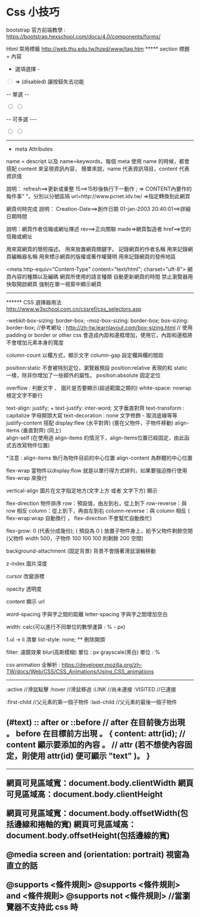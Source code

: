 Css 小技巧
=================================


bootstrap 官方前端教學 : https://bootstrap.hexschool.com/docs/4.0/components/forms/

Html  常用標籤 http://web.thu.edu.tw/hzed/www/tag.htm *****
section 標題 + 內容

* 選項選擇 - 

<input type="checkbox" value="option1" disabled> => (disabled) 讓按鈕失去功能

-- 單選 --

<input type="radio" name="Options" value="option1">
<input type="radio" name="Options" value="option2">

-- 可多選 ---

<input type="radio" value="option1">
<input type="radio" value="option2">

-----------------------------------------------------------------------------------------

* meta Attributes

name = descript 以及 name=keywords，每個 meta 使用 name 的時候，都會搭配 content 來呈現資訊內容，
簡單來說，name 代表資訊項目，content 代表資訊值

<META HTTP-EQUIV="refresh" CONTENT="15; url=http://www.pcnet.idv.tw/">
		說明：
			refresh==>更新或重整
			15==>15秒後執行下一動作
			; => CONTENT內要作的每件事" "，分別以分號區隔
			url=http://www.pcnet.idv.tw/ =>指定轉換到此網頁

<meta name="Creation-Date" content="01-jan-2003 20:40:01">	網頁何時完成
		說明：
			Creation-Date==>創作日期
			01-jan-2003 20:40:01==>詳細日期時間

<link rev="made" href="mailto:pcnettw@yahoo.com.tw">
		說明：網頁作者信箱或網址陳述
			rev==>正向關聯
			made=>網頁製造者
			href==>您的信箱或網址

<meta name="description" content="網頁簡短描述">	用來寫網頁的簡短描述。
<meta name="keywords" content="網頁關鍵字">	用來放置網頁關鍵字。
<meta name="author" content="作者姓名">		記錄網頁的作者名稱
<meta name="generator" content="編輯器名稱">	用來記錄網頁編輯器名稱
<meta name="copyright" content="網頁版權">	用來標示網頁的版權或著作權聲明
<meta name="distribution" content="網頁發佈地區">	用來記錄網頁的發佈地區


<meta http-equiv="Content-Type" content="text/html"; charset="uft-8">	網頁內容的種類以及編碼
<meta http-equiv="Content-Language" content="zh-TW">			網頁所使用的語言種類
<meta http-equiv="Refresh" content="time">				自動更新網頁的時間
<meta http-equiv="Pragma" content="no-cache">				禁止瀏覽器用快取開啟網頁
<meta http-equiv="windows-Target" content="_top">			強制在單一視窗中顯示網頁



-----------------------------------------------------------------------------------------
****** CSS  選擇器用法  http://www.w3school.com.cn/cssref/css_selectors.asp

-webkit-box-sizing: border-box;
     -moz-box-sizing: border-box;
          box-sizing: border-box;		//參考網址 : http://zh-tw.learnlayout.com/box-sizing.html
// 使用 padding or border or other css 會造成內距和邊框增加，使用它，內距和邊框將不會增加元素本身的寬度


column-count 以欄方式，顯示文字
column-gap 設定欄與欄的間距


position:static  不會被特別定位，瀏覽器預設
position:relative  表現的和 static 一樣，除非你增加了一些額外的屬性。
position:absolute  固定定位


overflow : 	判斷文字 、 圖片是否要顯示(超過範圍之類的)
white-space: nowrap	規定文字不斷行

text-align: justify; + text-justify: inter-word;	文字垂直對齊
text-transform : capitalize	字母開頭大寫 
text-decoration : none		文字修飾 - 取消底線等等
justify-content 搭配 display:flew (水平對齊) (塞在父物件，子物件移動)
align-items (垂直對齊) (同上)  
align-self  (在使用過 align-items 的情況下，align-items位置已經固定，由此函式去改寫物件位置)

*注意 : align-items 執行為物件目前的中心位置  align-content 為群體的中心位置

flex-wrap	當物件以display:flow 就是以單行得方式排列，如果要強迫換行使用 flex-wrap 來換行

vertical-align 圖片在文字指定地方(文字上方 或者 文字下方) 顯示

flex-direction 物件排序 row：預設值，由左到右，從上到下  row-reverse：與 row 相反
			column：從上到下，再由左到右	column-reverse：與 column 相反
( flex-wrap:wrap 自動換行 ， flex-direction 不會幫忙自動換忙)

flex-grow: 0 (代表分成幾份);	( 預設為 0 ) 放置子物件身上，給予父物件剩餘空間
				(父物件 width 500，子物件 100 100 100 則剩餘 200 空間)

background-attachment	(固定背景) 背景不會隨著滑鼠滾輪移動


z-index 圖片深度

cursor 改變游標

opacity 透明度

content 顯示 url

word-spacing	字與字之間的距離
letter-spacing  字與字之間增加空白


width: calc(可以進行不同單位的數學運算 : % - px)

1.ul -> li 清單
list-style: none;	** 刪除開頭˙


filter: 濾鏡效果 
blur(高斯模糊) 單位 : px
grayscale(黑白) 單位 : % 


css animation 全解析 : https://developer.mozilla.org/zh-TW/docs/Web/CSS/CSS_Animations/Using_CSS_animations

*********************************************************************

:active		//滑鼠點擊
:hover		//滑鼠移過
:LINK		//尚未連接
:VISITED	//已連接

:first-child	//父元素的第一個子物件
:last-child	//父元素的最後一個子物件


<h2 id="text">
(#text) :: after or ::before		// after 在目前後方出現 。 before 在目標前方出現 。
{
	content:  attr(id);		// content 顯示要添加的內容 。
					// attr (若不想使內容固定，則使用 attr(id) 便可顯示 "text" )。
}



**********************************************************************


網頁可見區域寬：document.body.clientWidth
網頁可見區域高：document.body.clientHeight

網頁可見區域寬：document.body.offsetWidth(包括邊線和捲軸的寬)
網頁可見區域高：document.body.offsetHeight(包括邊線的寬)


@media screen and  (orientation: portrait)	視窗為直立的話



@supports <條件規則>
@supports <條件規則> and <條件規則>
@supports not <條件規則>	//當瀏覽器不支持此 css 時
